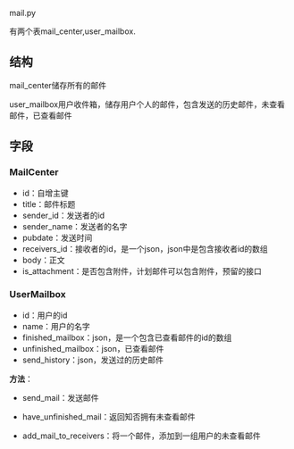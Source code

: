 mail.py

有两个表mail_center,user_mailbox.

## 结构

mail_center储存所有的邮件

user_mailbox用户收件箱，储存用户个人的邮件，包含发送的历史邮件，未查看邮件，已查看邮件

## 字段

### MailCenter

+ id：自增主键
+ title：邮件标题
+ sender_id：发送者的id
+ sender_name：发送者的名字
+ pubdate：发送时间
+ receivers_id：接收者的id，是一个json，json中是包含接收者id的数组
+ body：正文
+ is_attachment：是否包含附件，计划邮件可以包含附件，预留的接口

### UserMailbox

+ id：用户的id
+ name：用户的名字
+ finished_mailbox：json，是一个包含已查看邮件的id的数组
+ unfinished_mailbox：json，已查看邮件
+ send_history：json，发送过的历史邮件

**方法**：

+ send_mail：发送邮件

+ have_unfinished_mail：返回知否拥有未查看邮件
+ add_mail_to_receivers：将一个邮件，添加到一组用户的未查看邮件



